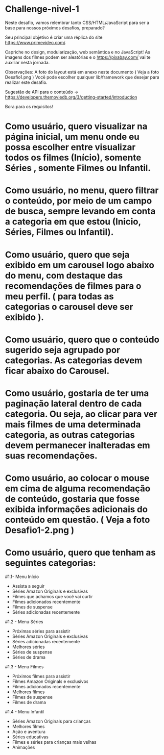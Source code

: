 # Challenge-nivel-1

Neste desafio, vamos relembrar tanto CSS/HTML/JavaScript para ser a base para nossos próximos desafios, preparado?

Seu principal objetivo é criar uma réplica do site https://www.primevideo.com/.

Capriche no design, modularização, web semântica e no JavaScript!
As imagens dos filmes podem ser aleatórias e o https://pixabay.com/ vai te auxiliar nesta jornada.

Observações:
A foto do layout está em anexo neste documento ( Veja a foto Desafio1.png )
Você pode escolher qualquer lib/framework que desejar para realizar este desafio.

Sugestão de API para o conteúdo -> https://developers.themoviedb.org/3/getting-started/introduction

Bora para os requisitos!

# Como usuário, quero visualizar na página inicial, um menu onde eu possa escolher entre visualizar todos os filmes (Início), somente Séries , somente Filmes ou Infantil.

# Como usuário, no menu, quero filtrar o conteúdo, por meio de um campo de busca, sempre levando em conta a categoria em que estou (Inicio, Séries, Filmes ou Infantil).

# Como usuário, quero que seja exibido em um carousel logo abaixo do menu, com destaque das recomendações de filmes para o meu perfil. ( para todas as categorias o carousel deve ser exibido ).

# Como usuário, quero que o conteúdo sugerido seja agrupado por categorias. As categorias devem ficar abaixo do Carousel.

# Como usuário, gostaria de ter uma paginação lateral dentro de cada categoria. Ou seja, ao clicar para ver mais filmes de uma determinada categoria, as outras categorias devem permanecer inalteradas em suas recomendações.

# Como usuário, ao colocar o mouse em cima de alguma recomendação de conteúdo, gostaria que fosse exibida informações adicionais do conteúdo em questão. ( Veja a foto Desafio1-2.png )

# Como usuário, quero que tenham as seguintes categorias:
#1.1- Menu Início
- Assista a seguir
- Séries Amazon Originals e exclusivas
- Filmes que achamos que você vai curtir
- Filmes adicionados recentemente
- Filmes de suspense
- Séries adicionadas recentemente

#1.2 - Menu Séries
- Próximas séries para assistir
- Séries Amazon Originals e exclusivas
- Séries adicionadas recentemente
- Melhores séries
- Séries de suspense
- Séries de drama

#1.3 - Menu Filmes
- Próximos filmes para assistir
- Filmes Amazon Originals e exclusivos
- Filmes adicionados recentemente
- Melhores filmes
- Filmes de suspense
- Filmes de drama

#1.4 - Menu Infantil
- Séries Amazon Originals para crianças
- Melhores filmes
- Ação e aventura
- Séries educativas
- Filmes e séries para crianças mais velhas
- Animações
